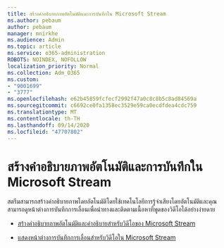 ```yaml
---
title: สร้างคำอธิบายภาพอัตโนมัติและการบันทึกใน Microsoft Stream
ms.author: pebaum
author: pebaum
manager: mnirkhe
ms.audience: Admin
ms.topic: article
ms.service: o365-administration
ROBOTS: NOINDEX, NOFOLLOW
localization_priority: Normal
ms.collection: Adm_O365
ms.custom:
- "9001699"
- "3777"
ms.openlocfilehash: e62b45859fcfecf2992f47a0c8c8b5c8ad84569a
ms.sourcegitcommit: c6692ce0fa1358ec3529e59ca0ecdfdea4cdc759
ms.translationtype: MT
ms.contentlocale: th-TH
ms.lasthandoff: 09/14/2020
ms.locfileid: "47707802"
---
```

# <a name="generate-automatic-captions-and-a-transcript-in-microsoft-stream"></a>สร้างคำอธิบายภาพอัตโนมัติและการบันทึกใน Microsoft Stream

สตรีมสามารถสร้างคำอธิบายภาพโดยอัตโนมัติโดยใช้เทคโนโลยีการรู้จำเสียงโดยอัตโนมัติและคุณสามารถดูหน้าต่างการบันทึกการเลื่อนเพื่อนำทางและติดตามเนื้อหาที่พูดของวิดีโอได้อย่างง่ายดาย

- [สร้างคำอธิบายภาพอัตโนมัติและคำอธิบายสำหรับวิดีโอของ Microsoft Stream](https://docs.microsoft.com/stream/portal-autogenerate-captions)

- [แสดงหน้าต่างการบันทึกการเลื่อนสำหรับวิดีโอใน Microsoft Stream](https://docs.microsoft.com/stream/portal-configure-transcript-mode)
